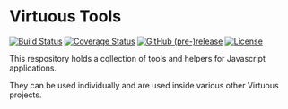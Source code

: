 # Virtuous Tools

[![Build Status](https://travis-ci.org/bevirtuous/tools.svg?branch=master)](https://travis-ci.org/bevirtuous/tools)
[![Coverage Status](https://coveralls.io/repos/github/bevirtuous/tools/badge.svg?branch=master)](https://coveralls.io/github/bevirtuous/tools?branch=master)
[![GitHub (pre-)release](https://img.shields.io/github/release/bevirtuous/tools/all.svg)](https://github.com/bevirtuous/tools/releases)
[![License](https://img.shields.io/github/license/mashape/apistatus.svg)](./LICENSE)

This respository holds a collection of tools and helpers for Javascript applications.

They can be used individually and are used inside various other Virtuous projects.
